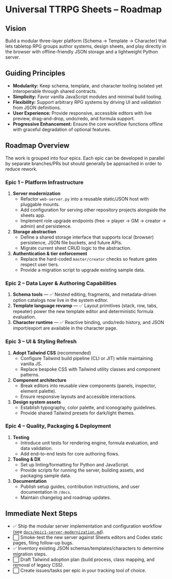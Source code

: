 # Universal TTRPG Sheets – Roadmap

## Vision
Build a modular three-layer platform (Schema → Template → Character) that lets tabletop RPG groups author systems, design sheets, and play directly in the browser with offline-friendly JSON storage and a lightweight Python server.

## Guiding Principles
- **Modularity:** Keep schema, template, and character tooling isolated yet interoperable through shared contracts.
- **Simplicity:** Favor vanilla JavaScript modules and minimal build tooling.
- **Flexibility:** Support arbitrary RPG systems by driving UI and validation from JSON definitions.
- **User Experience:** Provide responsive, accessible editors with live preview, drag-and-drop, undo/redo, and formula support.
- **Progressive Enhancement:** Ensure the core workflow functions offline with graceful degradation of optional features.

## Roadmap Overview
The work is grouped into four epics. Each epic can be developed in parallel by separate branches/PRs but should generally be approached in order to reduce rework.

### Epic 1 – Platform Infrastructure
1. **Server modernization**
   - Refactor `web-server.py` into a reusable static/JSON host with pluggable mounts.
   - Add configuration for serving other repository projects alongside the sheets app.
   - Implement role upgrade endpoints (free → player → GM → creator → admin) and persistence.
2. **Storage abstraction**
   - Define a shared storage interface that supports local (browser) persistence, JSON file buckets, and future APIs.
   - Migrate current sheet CRUD logic to the abstraction.
3. **Authentication & tier enforcement**
   - Replace the hard-coded `master/creator` checks so feature gates respect user tiers.
   - Provide a migration script to upgrade existing sample data.

### Epic 2 – Data Layer & Authoring Capabilities
1. **Schema tools** — ✅ Nested editing, fragments, and metadata-driven option catalogs now live in the system editor.
2. **Template language revamp** — ✅ Layout primitives (stack, row, tabs, repeater) power the new template editor and deterministic formula evaluation.
3. **Character runtime** — ✅ Reactive binding, undo/redo history, and JSON import/export are available in the character page.

### Epic 3 – UI & Styling Refresh
1. **Adopt Tailwind CSS** (recommended)
   - Configure Tailwind build pipeline (CLI or JIT) while maintaining vanilla JS.
   - Replace bespoke CSS with Tailwind utility classes and component patterns.
2. **Component architecture**
   - Break editors into reusable view components (panels, inspector, element palette).
   - Ensure responsive layouts and accessible interactions.
3. **Design system assets**
   - Establish typography, color palette, and iconography guidelines.
   - Provide shared Tailwind presets for dark/light themes.

### Epic 4 – Quality, Packaging & Deployment
1. **Testing**
   - Introduce unit tests for rendering engine, formula evaluation, and data validation.
   - Add end-to-end tests for core authoring flows.
2. **Tooling & DX**
   - Set up linting/formatting for Python and JavaScript.
   - Provide scripts for running the server, building assets, and packaging sample data.
3. **Documentation**
   - Publish setup guides, contribution instructions, and user documentation in `/docs`.
   - Maintain changelog and roadmap updates.

## Immediate Next Steps
- ✅ Ship the modular server implementation and configuration workflow (see [`docs/epic1-server-modernization.md`](docs/epic1-server-modernization.md)).
- ⬜ Smoke-test the new server against Sheets editors and Codex static pages, filing follow-up bugs.
- ✅ Inventory existing JSON schemas/templates/characters to determine migration steps.
- ⬜ Draft Tailwind adoption plan (build process, class mapping, and removal of legacy CSS).
- ⬜ Create issues/tasks per epic in your tracking tool of choice.

